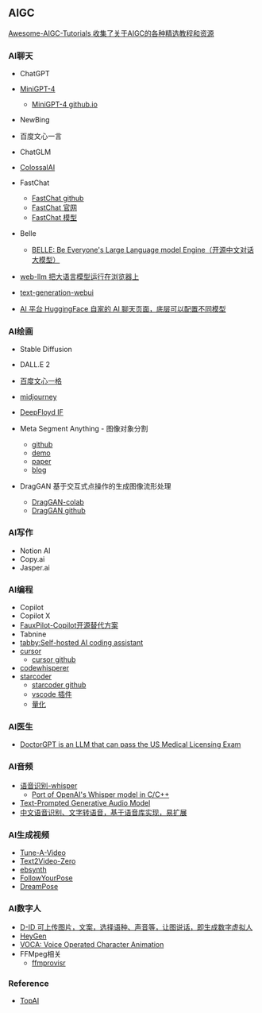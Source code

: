 ## AIGC
[Awesome-AIGC-Tutorials 收集了关于AIGC的各种精选教程和资源](https://github.com/erikluo/Awesome-AIGC-Tutorials)
### AI聊天
* ChatGPT
* [MiniGPT-4](https://github.com/Vision-CAIR/MiniGPT-4)
    - [MiniGPT-4 github.io](https://minigpt-4.github.io/)
* NewBing
* 百度文心一言
* ChatGLM
* [ColossalAI](https://github.com/hpcaitech/ColossalAI)
* FastChat
     - [FastChat github](https://github.com/lm-sys/FastChat/)
     - [FastChat 官网](https://lmsys.org/)
     - [FastChat 模型](https://huggingface.co/lmsys/vicuna-13b-v1.3/tree/main)
 
* Belle
     - [BELLE: Be Everyone's Large Language model Engine（开源中文对话大模型）](https://github.com/LianjiaTech/BELLE)
       
* [web-llm 把大语言模型运行在浏览器上](https://github.com/mlc-ai/web-llm)
* [text-generation-webui](https://github.com/oobabooga/text-generation-webui)
* [AI 平台 HuggingFace 自家的 AI 聊天页面，底层可以配置不同模型](https://huggingface.co/chat/)


### AI绘画
* Stable Diffusion
* DALL.E 2
* [百度文心一格](https://yige.baidu.com/)
* [midjourney](https://www.midjourney.org/)
* [DeepFloyd IF](https://github.com/deep-floyd/IF)
* Meta Segment Anything - 图像对象分割
    - [github](https://github.com/facebookresearch/segment-anything)
    - [demo](https://segment-anything.com/)
    - [paper](https://ai.facebook.com/research/publications/segment-anything/)
    - [blog](https://ai.facebook.com/blog/segment-anything-foundation-model-image-segmentation/)

* DragGAN 基于交互式点操作的生成图像流形处理
    - [DragGAN-colab](https://github.com/camenduru/DragGAN-colab)
    - [DragGAN github](https://github.com/XingangPan/DragGAN)


### AI写作
* Notion AI
* Copy.ai
* Jasper.ai


### AI编程
* Copilot
* Copilot X
* [FauxPilot-Copilot开源替代方案](https://github.com/fauxpilot/fauxpilot)
* Tabnine
* [tabby:Self-hosted AI coding assistant](https://github.com/TabbyML/tabby)
* [cursor](https://www.cursor.so/)
    - [cursor github](https://github.com/getcursor/cursor)
* [codewhisperer](https://aws.amazon.com/cn/codewhisperer/)
* [starcoder](https://huggingface.co/bigcode/starcoder)
    - [starcoder github](https://github.com/bigcode-project/starcoder)
    - [vscode 插件](https://marketplace.visualstudio.com/items?itemName=HuggingFace.huggingface-vscode)
    - [量化](https://github.com/mayank31398/GPTQ-for-SantaCoder)

### AI医生
* [DoctorGPT is an LLM that can pass the US Medical Licensing Exam](https://github.com/llSourcell/DoctorGPT)
  
### AI音频
* [语音识别-whisper](https://github.com/openai/whisper)
    - [Port of OpenAI's Whisper model in C/C++](https://github.com/ggerganov/whisper.cpp)
* [Text-Prompted Generative Audio Model](https://github.com/suno-ai/bark)
* [中文语音识别、文字转语音，基于语音库实现，易扩展](https://github.com/shibing624/parrots)

### AI生成视频
* [Tune-A-Video](https://github.com/showlab/Tune-A-Video)
* [Text2Video-Zero](https://huggingface.co/spaces/PAIR/Text2Video-Zero)
* [ebsynth](https://ebsynth.com/)
* [FollowYourPose](https://github.com/mayuelala/FollowYourPose)
* [DreamPose](https://github.com/johannakarras/DreamPose)

### AI数字人
* [D-ID 可上传图片，文案，选择语种、声音等，让图说话，即生成数字虚拟人](https://studio.d-id.com/editor)
* [HeyGen](https://app.heygen.com/guest/home)
* [VOCA: Voice Operated Character Animation](https://github.com/TimoBolkart/voca)
* FFMpeg相关
    - [ffmprovisr](https://github.com/amiaopensource/ffmprovisr)


### Reference
- [TopAI](http://ai.liqi.top/cn/index.html#)
